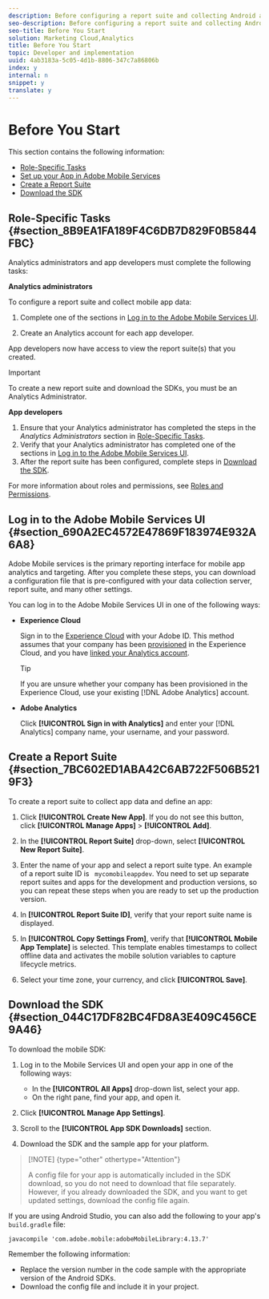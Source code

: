 ```yaml
---
description: Before configuring a report suite and collecting Android app data, complete the following prerequisite tasks 
seo-description: Before configuring a report suite and collecting Android app data, complete the following prerequisite tasks 
seo-title: Before You Start
solution: Marketing Cloud,Analytics
title: Before You Start
topic: Developer and implementation
uuid: 4ab3183a-5c05-4d1b-8806-347c7a86806b
index: y
internal: n
snippet: y
translate: y
---
```


# Before You Start

This section contains the following information: 


* [ Role-Specific Tasks](../getting_started/requirements.md#section_8B9EA1FA189F4C6DB7D829F0B5844FBC)
* [ Set up your App in Adobe Mobile Services](../getting_started/requirements.md#section_690A2EC4572E47869F183974E932A6A8)
* [ Create a Report Suite](../getting_started/requirements.md#section_7BC602ED1ABA42C6AB722F506B5219F3)
* [ Download the SDK](../getting_started/requirements.md#section_044C17DF82BC4FD8A3E409C456CE9A46)


## Role-Specific Tasks {#section_8B9EA1FA189F4C6DB7D829F0B5844FBC}

Analytics administrators and app developers must complete the following tasks: 

**Analytics administrators** 

To configure a report suite and collect mobile app data: 


1. Complete one of the sections in [ Log in to the Adobe Mobile Services UI](../getting_started/requirements.md#section_690A2EC4572E47869F183974E932A6A8). 

1. Create an Analytics account for each app developer. 



App developers now have access to view the report suite(s) that you created. 


>[!IMPORTANT]
>
>To create a new report suite and download the SDKs, you must be an Analytics Administrator.



**App developers** 


1. Ensure that your Analytics administrator has completed the steps in the *Analytics Administrators* section in [ Role-Specific Tasks](../getting_started/requirements.md#section_8B9EA1FA189F4C6DB7D829F0B5844FBC).
1. Verify that your Analytics administrator has completed one of the sections in [ Log in to the Adobe Mobile Services UI](../getting_started/requirements.md#section_690A2EC4572E47869F183974E932A6A8).
1. After the report suite has been configured, complete steps in [ Download the SDK](../getting_started/requirements.md#section_044C17DF82BC4FD8A3E409C456CE9A46).


For more information about roles and permissions, see [ Roles and Permissions](https://marketing.adobe.com/resources/help/en_US/mobile/c_mob_roles-and-permissions.html). 

## Log in to the Adobe Mobile Services UI {#section_690A2EC4572E47869F183974E932A6A8}

Adobe Mobile services is the primary reporting interface for mobile app analytics and targeting. After you complete these steps, you can download a configuration file that is pre-configured with your data collection server, report suite, and many other settings. 

You can log in to the Adobe Mobile Services UI in one of the following ways: 


* **Experience Cloud** 

  Sign in to the [ Experience Cloud](http://marketing.adobe.com) with your Adobe ID. This method assumes that your company has been [ provisioned](http://marketing.adobe.com/resources/help/en_US/mcloud/?f=admin_getting_started) in the Experience Cloud, and you have [ linked your Analytics account](http://marketing.adobe.com/resources/help/en_US/mcloud/?f=t_link_accounts). 


  >[!TIP]
  >
  >If you are unsure whether your company has been provisioned in the Experience Cloud, use your existing [!DNL  Adobe Analytics] account. 


* **Adobe Analytics** 

  Click **[!UICONTROL  Sign in with Analytics]** and enter your [!DNL  Analytics] company name, your username, and your password. 



## Create a Report Suite {#section_7BC602ED1ABA42C6AB722F506B5219F3}

To create a report suite to collect app data and define an app: 

1. Click **[!UICONTROL  Create New App]**. If you do not see this button, click **[!UICONTROL  Manage Apps]** > **[!UICONTROL  Add]**. 

1. In the **[!UICONTROL  Report Suite]** drop-down, select **[!UICONTROL  New Report Suite]**.
1. Enter the name of your app and select a report suite type. An example of a report suite ID is ` mycomobileappdev`. You need to set up separate report suites and apps for the development and production versions, so you can repeat these steps when you are ready to set up the production version. 

1. In **[!UICONTROL  Report Suite ID]**, verify that your report suite name is displayed.
1. In **[!UICONTROL  Copy Settings From]**, verify that **[!UICONTROL  Mobile App Template]** is selected. This template enables timestamps to collect offline data and activates the mobile solution variables to capture lifecycle metrics. 

1. Select your time zone, your currency, and click **[!UICONTROL  Save]**.

## Download the SDK {#section_044C17DF82BC4FD8A3E409C456CE9A46}

To download the mobile SDK: 

1. Log in to the Mobile Services UI and open your app in one of the following ways: 


    * In the **[!UICONTROL  All Apps]** drop-down list, select your app.
    * On the right pane, find your app, and open it.


1. Click **[!UICONTROL  Manage App Settings]**. 

1. Scroll to the **[!UICONTROL  App SDK Downloads]** section. 

1. Download the SDK and the sample app for your platform. 


>[!NOTE] {type="other" othertype="Attention"}
>
>A config file for your app is automatically included in the SDK download, so you do not need to download that file separately. However, if you already downloaded the SDK, and you want to get updated settings, download the config file again.



If you are using Android Studio, you can also add the following to your app's ` build.gradle` file: 


```
javacompile 'com.adobe.mobile:adobeMobileLibrary:4.13.7'

```


Remember the following information: 


* Replace the version number in the code sample with the appropriate version of the Android SDKs.
* Download the config file and include it in your project.

